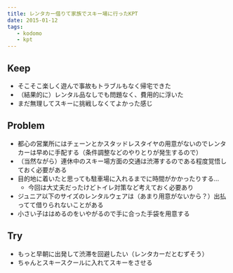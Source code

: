 ```yaml
---
title: レンタカー借りて家族でスキー場に行ったKPT
date: 2015-01-12
tags:
   - kodomo
   - kpt
---
```


## Keep
* そこそこ楽しく遊んで事故もトラブルもなく帰宅できた
* （結果的に）レンタル品なしでも問題なく、費用的に浮いた
* まだ無理してスキーに挑戦しなくてよかった感じ

## Problem
* 都心の営業所にはチェーンとかスタッドレスタイヤの用意がないのでレンタカーは早めに手配する（条件調整などのやりとりが発生するので）
* （当然ながら）連休中のスキー場方面の交通は渋滞するのである程度覚悟しておく必要がある
* 目的地に着いたと思っても駐車場に入れるまでに時間がかかったりする…
	* 今回は大丈夫だったけどトイレ対策など考えておく必要あり
* ジュニア以下のサイズのレンタルウェアは（あまり用意がないから？）出払ってて借りられないことがある
* 小さい子ははめるのをいやがるので手に合った手袋を用意する

## Try
* もっと早朝に出発して渋滞を回避したい（レンタカーだとむずそう）
* ちゃんとスキースクールに入れてスキーをさせる